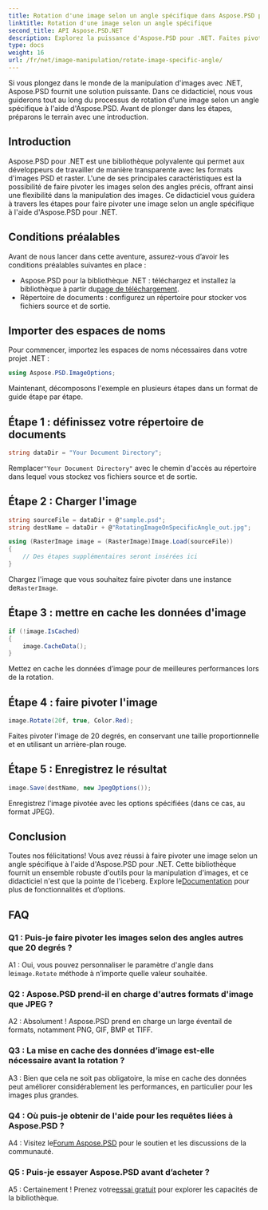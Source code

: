 ```yaml
---
title: Rotation d'une image selon un angle spécifique dans Aspose.PSD pour .NET
linktitle: Rotation d'une image selon un angle spécifique
second_title: API Aspose.PSD.NET
description: Explorez la puissance d'Aspose.PSD pour .NET. Faites pivoter les images sans effort selon des angles spécifiques. Téléchargez la bibliothèque et commencez à manipuler les images de manière transparente.
type: docs
weight: 16
url: /fr/net/image-manipulation/rotate-image-specific-angle/
---
```

Si vous plongez dans le monde de la manipulation d'images avec .NET, Aspose.PSD fournit une solution puissante. Dans ce didacticiel, nous vous guiderons tout au long du processus de rotation d'une image selon un angle spécifique à l'aide d'Aspose.PSD. Avant de plonger dans les étapes, préparons le terrain avec une introduction.

## Introduction

Aspose.PSD pour .NET est une bibliothèque polyvalente qui permet aux développeurs de travailler de manière transparente avec les formats d'images PSD et raster. L'une de ses principales caractéristiques est la possibilité de faire pivoter les images selon des angles précis, offrant ainsi une flexibilité dans la manipulation des images. Ce didacticiel vous guidera à travers les étapes pour faire pivoter une image selon un angle spécifique à l'aide d'Aspose.PSD pour .NET.

## Conditions préalables

Avant de nous lancer dans cette aventure, assurez-vous d’avoir les conditions préalables suivantes en place :

-  Aspose.PSD pour la bibliothèque .NET : téléchargez et installez la bibliothèque à partir du[page de téléchargement](https://releases.aspose.com/psd/net/).
- Répertoire de documents : configurez un répertoire pour stocker vos fichiers source et de sortie.

## Importer des espaces de noms

Pour commencer, importez les espaces de noms nécessaires dans votre projet .NET :

```csharp
using Aspose.PSD.ImageOptions;
```

Maintenant, décomposons l'exemple en plusieurs étapes dans un format de guide étape par étape.

## Étape 1 : définissez votre répertoire de documents

```csharp
string dataDir = "Your Document Directory";
```

 Remplacer`"Your Document Directory"` avec le chemin d'accès au répertoire dans lequel vous stockez vos fichiers source et de sortie.

## Étape 2 : Charger l'image

```csharp
string sourceFile = dataDir + @"sample.psd";
string destName = dataDir + @"RotatingImageOnSpecificAngle_out.jpg";

using (RasterImage image = (RasterImage)Image.Load(sourceFile))
{
    // Des étapes supplémentaires seront insérées ici
}
```

 Chargez l'image que vous souhaitez faire pivoter dans une instance de`RasterImage`.

## Étape 3 : mettre en cache les données d'image

```csharp
if (!image.IsCached)
{
    image.CacheData();
}
```

Mettez en cache les données d’image pour de meilleures performances lors de la rotation.

## Étape 4 : faire pivoter l'image

```csharp
image.Rotate(20f, true, Color.Red);
```

Faites pivoter l'image de 20 degrés, en conservant une taille proportionnelle et en utilisant un arrière-plan rouge.

## Étape 5 : Enregistrez le résultat

```csharp
image.Save(destName, new JpegOptions());
```

Enregistrez l'image pivotée avec les options spécifiées (dans ce cas, au format JPEG).

## Conclusion

 Toutes nos félicitations! Vous avez réussi à faire pivoter une image selon un angle spécifique à l'aide d'Aspose.PSD pour .NET. Cette bibliothèque fournit un ensemble robuste d'outils pour la manipulation d'images, et ce didacticiel n'est que la pointe de l'iceberg. Explore le[Documentation](https://reference.aspose.com/psd/net/) pour plus de fonctionnalités et d’options.

## FAQ

### Q1 : Puis-je faire pivoter les images selon des angles autres que 20 degrés ?

 A1 : Oui, vous pouvez personnaliser le paramètre d'angle dans le`image.Rotate` méthode à n’importe quelle valeur souhaitée.

### Q2 : Aspose.PSD prend-il en charge d'autres formats d'image que JPEG ?

A2 : Absolument ! Aspose.PSD prend en charge un large éventail de formats, notamment PNG, GIF, BMP et TIFF.

### Q3 : La mise en cache des données d’image est-elle nécessaire avant la rotation ?

A3 : Bien que cela ne soit pas obligatoire, la mise en cache des données peut améliorer considérablement les performances, en particulier pour les images plus grandes.

### Q4 : Où puis-je obtenir de l'aide pour les requêtes liées à Aspose.PSD ?

 A4 : Visitez le[Forum Aspose.PSD](https://forum.aspose.com/c/psd/34) pour le soutien et les discussions de la communauté.

### Q5 : Puis-je essayer Aspose.PSD avant d’acheter ?

 A5 : Certainement ! Prenez votre[essai gratuit](https://releases.aspose.com/) pour explorer les capacités de la bibliothèque.